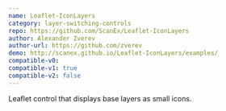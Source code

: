 ```yaml
---
name: Leaflet-IconLayers
category: layer-switching-controls
repo: https://github.com/ScanEx/Leaflet-IconLayers
author: Alexander Zverev
author-url: https://github.com/zverev
demo: http://scanex.github.io/Leaflet-IconLayers/examples/
compatible-v0:
compatible-v1: true
compatible-v2: false
---
```


Leaflet control that displays base layers as small icons.
